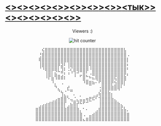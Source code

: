 
# [<](https://diananeumann.github.io/i-am/)[>](https://diananeumann.github.io/i-am/)[<](https://diananeumann.github.io/i-am/)[>](https://diananeumann.github.io/i-am/)[<](https://diananeumann.github.io/i-am/)[>](https://diananeumann.github.io/i-am/)[<](https://diananeumann.github.io/i-am/)[>](https://diananeumann.github.io/i-am/)[<](https://diananeumann.github.io/i-am/)[>](https://diananeumann.github.io/i-am/)[>](https://diananeumann.github.io/i-am/)[<](https://diananeumann.github.io/i-am/)[>](https://diananeumann.github.io/i-am/)[>](https://diananeumann.github.io/i-am/)[<](https://diananeumann.github.io/i-am/)[>](https://diananeumann.github.io/i-am/)[>](https://diananeumann.github.io/i-am/)[<](https://diananeumann.github.io/i-am/)[>](https://diananeumann.github.io/i-am/)[>](https://diananeumann.github.io/i-am/)[<](https://diananeumann.github.io/i-am/)[тык](https://diananeumann.github.io/i-am/)[>](https://diananeumann.github.io/i-am/)[>](https://diananeumann.github.io/i-am/)[<](https://diananeumann.github.io/i-am/)[>](https://diananeumann.github.io/i-am/)[<](https://diananeumann.github.io/i-am/)[>](https://diananeumann.github.io/i-am/)[<](https://diananeumann.github.io/i-am/)[>](https://diananeumann.github.io/i-am/)[<](https://diananeumann.github.io/i-am/)[>](https://diananeumann.github.io/i-am/)[<](https://diananeumann.github.io/i-am/)[>](https://diananeumann.github.io/i-am/)[<](https://diananeumann.github.io/i-am/)[>](https://diananeumann.github.io/i-am/)[>](https://diananeumann.github.io/i-am/)

<div align="center">
  <p>Viewers :)</p>
  <img src="https://profile-counter.glitch.me/diananeumann/count.svg" alt="hit counter" align="center">

  <pre>⠀⠀⢮⣿⣿⣿⣿⣿⣿⣿⣿⣿⣿⣿⣿⣿⣿⣿⣿⣿⣿⣿⣿⣿⣿⣿⣿⣿⣧⠀
⠀⢘⣿⣿⣿⣿⣿⣿⣿⣿⣿⣿⣿⣿⣿⣿⣿⣿⣿⣿⣿⣿⣿⣿⣿⣿⣿⣿⣿⠠
⠀⢿⣿⣿⣿⣿⣿⣿⣿⣿⣿⣿⣿⣿⣿⣿⣿⣿⣿⣿⣿⣿⣿⣿⣿⣿⣿⣿⣿⡇
⠀⢸⣿⣿⣿⣿⣿⡿⣽⠇⢸⣿⣿⣿⣿⣿⣿⢿⣿⣿⣿⣿⣿⣿⣿⣿⣿⣿⣿⠆
⠀⠈⠘⢿⣿⡿⢿⣇⣹⠇⠨⢎⣿⢿⣿⣿⡿⠘⣿⣿⣿⣿⣿⣿⣿⣿⣿⣿⣿⠃
⠀⠀⠀⢸⣿⡇⣷⣤⣩⡃⠘⠈⢸⠉⡤⣿⣅⡐⠿⣿⣿⣿⣿⣿⣿⣿⣿⣿⣟⠆
⠀⠀⠀⠈⠃⢿⠘⠛⠛⠃⠀⠀⠀⠀⠀⢿⣤⣉⡓⠻⣿⣿⣿⣿⣿⡳⣿⣿⡿⠀
⠀⠀⠀⠀⠀⠈⣆⠀⠐⠀⢀⠀⠀⠀⠀⠈⠛⠿⠛⠁⠁⣿⣿⣿⣏⣽⣿⡟⠇⠀
⠀⠀⠀⠀⠀⠀⠈⢦⡀⢀⠯⣤⠀⠀⠀⠀⠀⠀⠀⠀⢨⣿⣿⡿⠿⠿⠻⠁⠀⠀
⠀⠀⠀⠀⠀⠀⠀⠀⢹⣄⡀⠀⠄⠀⡀⠀⠀⠀⢀⣠⢷⣿⣿⣿⡆⠀⠀⠀⠀⠀
⠀⠀⠀⠀⠀⢀⣠⣶⣿⣿⠑⢤⣈⣄⣤⣤⢶⣟⠯⠃⢹⣿⣿⣿⣷⣄⠀⠀⠀⠀
⠀⢀⣠⣴⣾⣿⣿⣿⣿⡏⢀⣦⣿⡞⠓⠋⠉⠀⠀⠀⢸⣿⣿⣿⣿⣿⣷⣄⠀⠀
⣶⣿⣿⣿⣿⣿⣿⣿⣿⣷⣿⣿⣿⣷⡀⠂⠄⠀⠀⢀⣾⣿⣿⣿⣿⣿⣿⣯⣧⡀
⣿⣿⣿⣿⣿⣿⣿⣿⣿⣿⣿⣿⣿⣿⣷⢀⠀⣀⣴⣿⣿⣿⣿⣿⣿⣿⣿⣿⣿⣶
⣿⣿⣿⣿⣿⣿⣿⣿⣿⣿⣿⣿⣿⣿⣿⣄⣶⣿⣿⣿⣿⣿⣿⣿⣿⣿⣿⣿⣿⣿</pre>
</div>

